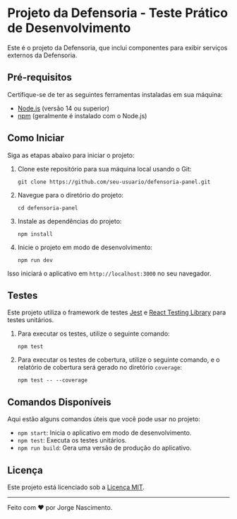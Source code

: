# Projeto da Defensoria - Teste Prático de Desenvolvimento

Este é o projeto da Defensoria, que inclui componentes para exibir serviços externos da Defensoria.

## Pré-requisitos

Certifique-se de ter as seguintes ferramentas instaladas em sua máquina:

- [Node.js](https://nodejs.org/) (versão 14 ou superior)
- [npm](https://www.npmjs.com/) (geralmente é instalado com o Node.js)

## Como Iniciar

Siga as etapas abaixo para iniciar o projeto:

1. Clone este repositório para sua máquina local usando o Git:

   ```shell
   git clone https://github.com/seu-usuario/defensoria-panel.git

2. Navegue para o diretório do projeto:

    ```shell
    cd defensoria-panel

3. Instale as dependências do projeto:

    ```shell
    npm install
4. Inicie o projeto em modo de desenvolvimento:

    ```shell
    npm run dev
Isso iniciará o aplicativo em `http://localhost:3000` no seu navegador.

## Testes

Este projeto utiliza o framework de testes [Jest](https://jestjs.io/) e [React Testing Library](https://testing-library.com/react) para testes unitários.

1. Para executar os testes, utilize o seguinte comando:

    ```shell
    npm test

2. Para executar os testes de cobertura, utilize o seguinte comando, e o  relatório de cobertura será gerado no diretório `coverage`:

    ```shell
   npm test -- --coverage

## Comandos Disponíveis

Aqui estão alguns comandos úteis que você pode usar no projeto:

- `npm start`: Inicia o aplicativo em modo de desenvolvimento.
- `npm test`: Executa os testes unitários.
- `npm run build`: Gera uma versão de produção do aplicativo.


## Licença

Este projeto está licenciado sob a [Licença MIT](LICENSE).

---
Feito com ❤️ por Jorge Nascimento.
